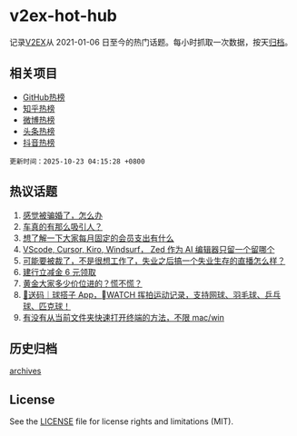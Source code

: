 # v2ex-hot-hub

 记录[V2EX](https://www.v2ex.com/)从 2021-01-06 日至今的热门话题。每小时抓取一次数据，按天[归档](archives)。
 
 ## 相关项目

- [GitHub热榜](https://github.com/lonnyzhang423/github-hot-hub)
- [知乎热榜](https://github.com/lonnyzhang423/zhihu-hot-hub)
- [微博热榜](https://github.com/lonnyzhang423/weibo-hot-hub)
- [头条热榜](https://github.com/lonnyzhang423/toutiao-hot-hub)
- [抖音热榜](https://github.com/lonnyzhang423/douyin-hot-hub)


 `更新时间：2025-10-23 04:15:28 +0800`

## 热议话题

1. [感觉被骗婚了，怎么办](https://www.v2ex.com/t/1167477)
1. [车真的有那么吸引人？](https://www.v2ex.com/t/1167462)
1. [想了解一下大家每月固定的会员支出有什么](https://www.v2ex.com/t/1167457)
1. [VScode, Cursor, Kiro, Windsurf， Zed 作为 AI 编辑器只留一个留哪个](https://www.v2ex.com/t/1167490)
1. [可能要被裁了，不是很想工作了，失业之后搞一个失业生存的直播怎么样？](https://www.v2ex.com/t/1167467)
1. [建行立减金 6 元领取](https://www.v2ex.com/t/1167464)
1. [黄金大家多少价位进的？慌不慌？](https://www.v2ex.com/t/1167471)
1. [🎁送码｜球搭子 App，WATCH 挥拍运动记录，支持网球、羽毛球、乒乓球、匹克球！](https://www.v2ex.com/t/1167472)
1. [有没有从当前文件夹快速打开终端的方法，不限 mac/win](https://www.v2ex.com/t/1167454)

## 历史归档

[archives](archives)

## License

See the [LICENSE](LICENSE) file for license rights and limitations (MIT).
